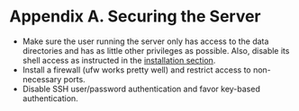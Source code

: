 # Appendix A. Securing the Server
* Make sure the user running the server only has access to the data directories and has as little other privileges as possible. Also, disable its shell access as instructed in the [installation section](../installation/README.md).
* Install a firewall (ufw works pretty well) and restrict access to non-necessary ports.
* Disable SSH user/password authentication and favor key-based authentication. 
